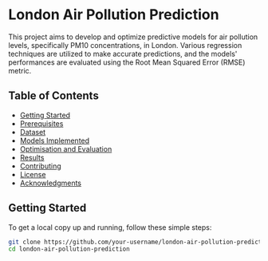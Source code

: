 # London Air Pollution Prediction

This project aims to develop and optimize predictive models for air pollution levels, specifically PM10 concentrations, in London. Various regression techniques are utilized to make accurate predictions, and the models' performances are evaluated using the Root Mean Squared Error (RMSE) metric.

## Table of Contents
- [Getting Started](#getting-started)
- [Prerequisites](#prerequisites)
- [Dataset](#dataset)
- [Models Implemented](#models-implemented)
- [Optimisation and Evaluation](#optimization-and-evaluation)
- [Results](#results)
- [Contributing](#contributing)
- [License](#license)
- [Acknowledgments](#acknowledgments)

## Getting Started

To get a local copy up and running, follow these simple steps:

```bash
git clone https://github.com/your-username/london-air-pollution-prediction.git
cd london-air-pollution-prediction
